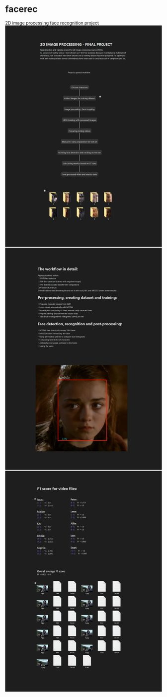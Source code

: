 # facerec
2D image processing face recognition project 
![report1](/report/Page1.png)
![report2](/report/Page2.png)
![report3](/report/Page4.png)

